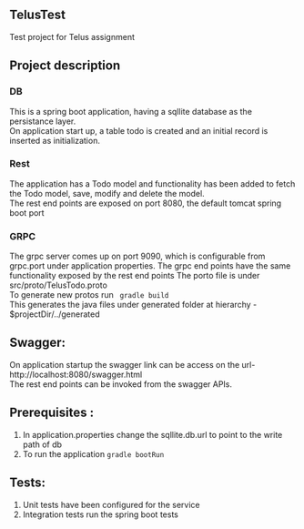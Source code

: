 ## TelusTest
Test project for Telus assignment


## Project description
### DB
This is a spring boot application, having a sqllite database as the persistance layer.
</br>On application start up, a table todo is created and an initial record is inserted as initialization.

### Rest
The application has a Todo model and functionality has been added to fetch the Todo model, save, modify and delete the model.
</br>The rest end points are exposed on port 8080, the default tomcat spring boot port

### GRPC
The grpc server comes up on port 9090, which is configurable from grpc.port under application properties.
The grpc end points have the same functionality exposed by the rest end points
The porto file is under src/proto/TelusTodo.proto
</br>To generate new protos run ``` gradle build```
</br>This generates the java files under generated folder at hierarchy - $projectDir/../generated


## </ins>Swagger:</ins>
On application startup the swagger link can be access on the url- http://localhost:8080/swagger.html
</br>The rest end points can be invoked from the swagger APIs.

## Prerequisites :
1. In application.properties change the sqllite.db.url to point to the write path of db 
2. To run the application ```gradle bootRun```

## Tests:
1. Unit tests have been configured for the service
2. Integration tests run the spring boot tests

